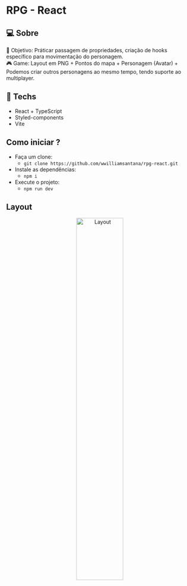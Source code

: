 # RPG - React


## :computer: Sobre

🧠 Objetivo: Práticar passagem de propriedades, criação de hooks específico para movimentação do personagem.<br>
🎮 Game: Layout em PNG + Pontos do mapa + Personagem (Avatar) + Podemos criar outros personagens ao mesmo tempo, tendo suporte ao multiplayer.


## :rocket: Techs

- React + TypeScript
- Styled-components
- Vite


## Como iniciar ?

- Faça um clone:
  - ```git clone https://github.com/wwilliamsantana/rpg-react.git ``` 
- Instale as dependências:
  - ``` npm i ```
- Execute o projeto:
  - ```npm run dev ```
  
## Layout

<div align="center">
  
  
  <img alt="Layout" src="https://user-images.githubusercontent.com/84254929/202582678-96aed0f2-8822-4c95-97f0-6637a6eb3506.gif" width="50%">
  


</div>

